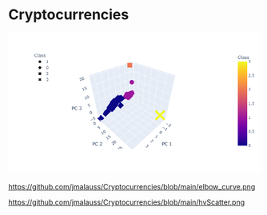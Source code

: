 # Cryptocurrencies

![](https://github.com/jmalauss/Cryptocurrencies/blob/main/3dScatter.png)

https://github.com/jmalauss/Cryptocurrencies/blob/main/elbow_curve.png

https://github.com/jmalauss/Cryptocurrencies/blob/main/hvScatter.png
